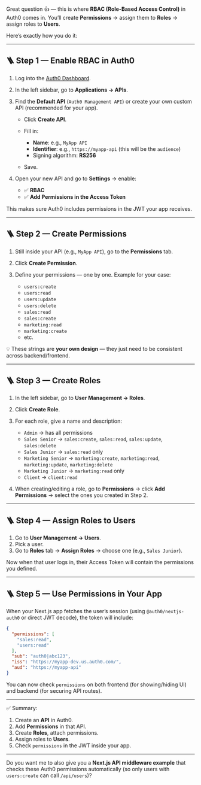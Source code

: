 Great question 👍 — this is where **RBAC (Role-Based Access Control)** in Auth0 comes in.
You’ll create **Permissions** → assign them to **Roles** → assign roles to **Users**.

Here’s exactly how you do it:

---

## 🪜 Step 1 — Enable RBAC in Auth0

1. Log into the [Auth0 Dashboard](https://manage.auth0.com/).
2. In the left sidebar, go to **Applications → APIs**.
3. Find the **Default API** (`Auth0 Management API`) or create your own custom API (recommended for your app).

   * Click **Create API**.
   * Fill in:

     * **Name**: e.g., `MyApp API`
     * **Identifier**: e.g., `https://myapp-api` (this will be the `audience`)
     * Signing algorithm: **RS256**
   * Save.
4. Open your new API and go to **Settings** → enable:

   * ✅ **RBAC**
   * ✅ **Add Permissions in the Access Token**

This makes sure Auth0 includes permissions in the JWT your app receives.

---

## 🪜 Step 2 — Create Permissions

1. Still inside your API (e.g., `MyApp API`), go to the **Permissions** tab.
2. Click **Create Permission**.
3. Define your permissions — one by one. Example for your case:

   * `users:create`
   * `users:read`
   * `users:update`
   * `users:delete`
   * `sales:read`
   * `sales:create`
   * `marketing:read`
   * `marketing:create`
   * etc.

💡 These strings are **your own design** — they just need to be consistent across backend/frontend.

---

## 🪜 Step 3 — Create Roles

1. In the left sidebar, go to **User Management → Roles**.

2. Click **Create Role**.

3. For each role, give a name and description:

   * `Admin` → has all permissions
   * `Sales Senior` → `sales:create`, `sales:read`, `sales:update`, `sales:delete`
   * `Sales Junior` → `sales:read` only
   * `Marketing Senior` → `marketing:create`, `marketing:read`, `marketing:update`, `marketing:delete`
   * `Marketing Junior` → `marketing:read` only
   * `Client` → `client:read`

4. When creating/editing a role, go to **Permissions** → click **Add Permissions** → select the ones you created in Step 2.

---

## 🪜 Step 4 — Assign Roles to Users

1. Go to **User Management → Users**.
2. Pick a user.
3. Go to **Roles** tab → **Assign Roles** → choose one (e.g., `Sales Junior`).

Now when that user logs in, their Access Token will contain the permissions you defined.

---

## 🪜 Step 5 — Use Permissions in Your App

When your Next.js app fetches the user’s session (using `@auth0/nextjs-auth0` or direct JWT decode), the token will include:

```json
{
  "permissions": [
    "sales:read",
    "users:read"
  ],
  "sub": "auth0|abc123",
  "iss": "https://myapp-dev.us.auth0.com/",
  "aud": "https://myapp-api"
}
```

You can now check `permissions` on both frontend (for showing/hiding UI) and backend (for securing API routes).

---

✅ Summary:

1. Create an **API** in Auth0.
2. Add **Permissions** in that API.
3. Create **Roles**, attach permissions.
4. Assign roles to **Users**.
5. Check `permissions` in the JWT inside your app.

---

Do you want me to also give you a **Next.js API middleware example** that checks these Auth0 permissions automatically (so only users with `users:create` can call `/api/users`)?
